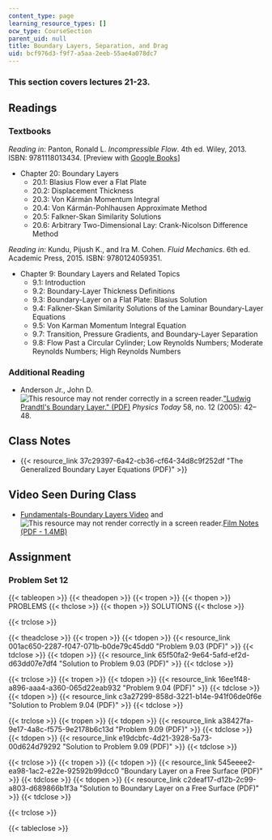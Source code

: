 ```yaml
---
content_type: page
learning_resource_types: []
ocw_type: CourseSection
parent_uid: null
title: Boundary Layers, Separation, and Drag
uid: bcf976d3-f9f7-a5aa-2eeb-55ae4a078dc7
---
```


### This section covers lectures 21-23.

Readings
--------

### Textbooks

_Reading in:_ Panton, Ronald L. _Incompressible Flow_. 4th ed. Wiley, 2013. ISBN: 9781118013434. \[Preview with [Google Books](http://books.google.com/books?id=sa4eAAAAQBAJ&pg=PAfrontcover)\]

*   Chapter 20: Boundary Layers
    *   20.1: Blasius Flow ever a Flat Plate
    *   20.2: Displacement Thickness
    *   20.3: Von Kármán Momentum Integral
    *   20.4: Von Kármán-Pohlhausen Approximate Method
    *   20.5: Falkner-Skan Similarity Solutions
    *   20.6: Arbitrary Two-Dimensional Lay: Crank-Nicolson Difference Method

_Reading in:_ Kundu, Pijush K., and Ira M. Cohen. _Fluid Mechanics_. 6th ed. Academic Press, 2015. ISBN: 9780124059351.

*   Chapter 9: Boundary Layers and Related Topics
    *   9.1: Introduction
    *   9.2: Boundary-Layer Thickness Definitions
    *   9.3: Boundary-Layer on a Flat Plate: Blasius Solution
    *   9.4: Falkner-Skan Similarity Solutions of the Laminar Boundary-Layer Equations
    *   9.5: Von Karman Momentum Integral Equation
    *   9.7: Transition, Pressure Gradients, and Boundary-Layer Separation
    *   9.8: Flow Past a Circular Cylinder; Low Reynolds Numbers; Moderate Reynolds Numbers; High Reynolds Numbers

### Additional Reading

*   Anderson Jr., John D. ![This resource may not render correctly in a screen reader.](/images/inacessible.gif)["Ludwig Prandtl's Boundary Layer." (PDF)](http://www.aps.org/units/dfd/resources/upload/prandtl_vol58no12p42_48.pdf) _Physics Today_ 58, no. 12 (2005): 42–48.

Class Notes
-----------

*   {{< resource_link 37c29397-6a42-cb36-cf64-34d8c9f252df "The Generalized Boundary Layer Equations (PDF)" >}}

Video Seen During Class
-----------------------

*   [Fundamentals-Boundary Layers Video](https://youtu.be/wMxK2GtFFq0) and ![This resource may not render correctly in a screen reader.](/images/inacessible.gif)[Film Notes (PDF - 1.4MB)](http://web.mit.edu/hml/ncfmf/10FBL.pdf)

Assignment
----------

### Problem Set 12

{{< tableopen >}}
{{< theadopen >}}
{{< tropen >}}
{{< thopen >}}
PROBLEMS
{{< thclose >}}
{{< thopen >}}
SOLUTIONS
{{< thclose >}}

{{< trclose >}}

{{< theadclose >}}
{{< tropen >}}
{{< tdopen >}}
{{< resource_link 001ac650-2287-f047-071b-b0de79c45dd0 "Problem 9.03 (PDF)" >}}
{{< tdclose >}}
{{< tdopen >}}
{{< resource_link 65f50fa2-9e64-5afd-ef2d-d63dd07e7df4 "Solution to Problem 9.03 (PDF)" >}}
{{< tdclose >}}

{{< trclose >}}
{{< tropen >}}
{{< tdopen >}}
{{< resource_link 16ee1f48-a896-aaa4-a360-065d22eab932 "Problem 9.04 (PDF)" >}}
{{< tdclose >}}
{{< tdopen >}}
{{< resource_link c3a27299-858d-3221-b14e-941f06de0f6e "Solution to Problem 9.04 (PDF)" >}}
{{< tdclose >}}

{{< trclose >}}
{{< tropen >}}
{{< tdopen >}}
{{< resource_link a38427fa-9e17-4a8c-f575-9e2178b6c13d "Problem 9.09 (PDF)" >}}
{{< tdclose >}}
{{< tdopen >}}
{{< resource_link e19dcbfc-4d21-3928-5a73-00d624d79292 "Solution to Problem 9.09 (PDF)" >}}
{{< tdclose >}}

{{< trclose >}}
{{< tropen >}}
{{< tdopen >}}
{{< resource_link 545eeee2-ea98-1ac2-e22e-92592b99dcc0 "Boundary Layer on a Free Surface (PDF)" >}}
{{< tdclose >}}
{{< tdopen >}}
{{< resource_link c2deaf17-d12b-2c99-a803-d689866b1f3a "Solution to Boundary Layer on a Free Surface (PDF)" >}}
{{< tdclose >}}

{{< trclose >}}

{{< tableclose >}}